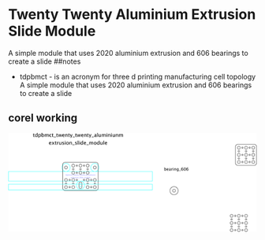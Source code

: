 # Twenty Twenty Aluminium Extrusion Slide Module
A simple module that uses 2020 aluminium extrusion and 606 bearings to create a slide
##notes
* tdpbmct - is an acronym for three d printing manufacturing cell topology
A simple module that uses 2020 aluminium extrusion and 606 bearings to create a slide  




## corel working
![](working_600.png) 





